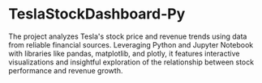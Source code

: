# TeslaStockDashboard-Py
The project analyzes Tesla's stock price and revenue trends using data from reliable financial sources. Leveraging Python and Jupyter Notebook with libraries like pandas, matplotlib, and plotly, it features interactive visualizations and insightful exploration of the relationship between stock performance and revenue growth.
